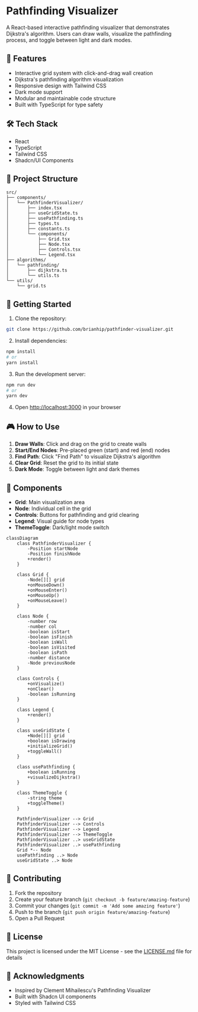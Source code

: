 # Pathfinding Visualizer

A React-based interactive pathfinding visualizer that demonstrates Dijkstra's algorithm. Users can draw walls, visualize the pathfinding process, and toggle between light and dark modes.

## 🚀 Features

- Interactive grid system with click-and-drag wall creation
- Dijkstra's pathfinding algorithm visualization
- Responsive design with Tailwind CSS
- Dark mode support
- Modular and maintainable code structure
- Built with TypeScript for type safety

## 🛠️ Tech Stack

- React
- TypeScript
- Tailwind CSS
- Shadcn/UI Components

## 📁 Project Structure

```
src/
├── components/
│   └── PathfinderVisualizer/
│       ├── index.tsx
│       ├── useGridState.ts
│       ├── usePathfinding.ts
│       ├── types.ts
│       ├── constants.ts
│       └── components/
│           ├── Grid.tsx
│           ├── Node.tsx
│           ├── Controls.tsx
│           └── Legend.tsx
├── algorithms/
│   └── pathfinding/
│       ├── dijkstra.ts
│       └── utils.ts
└── utils/
    └── grid.ts
```

## 🚀 Getting Started

1. Clone the repository:
```bash
git clone https://github.com/brianhip/pathfinder-visualizer.git
```

2. Install dependencies:
```bash
npm install
# or
yarn install
```

3. Run the development server:
```bash
npm run dev
# or
yarn dev
```

4. Open [http://localhost:3000](http://localhost:3000) in your browser

## 🎮 How to Use

1. **Draw Walls**: Click and drag on the grid to create walls
2. **Start/End Nodes**: Pre-placed green (start) and red (end) nodes
3. **Find Path**: Click "Find Path" to visualize Dijkstra's algorithm
4. **Clear Grid**: Reset the grid to its initial state
5. **Dark Mode**: Toggle between light and dark themes

## 🧩 Components

- **Grid**: Main visualization area
- **Node**: Individual cell in the grid
- **Controls**: Buttons for pathfinding and grid clearing
- **Legend**: Visual guide for node types
- **ThemeToggle**: Dark/light mode switch

```mermaid
classDiagram
    class PathfinderVisualizer {
        -Position startNode
        -Position finishNode
        +render()
    }

    class Grid {
        -Node[][] grid
        +onMouseDown()
        +onMouseEnter()
        +onMouseUp()
        +onMouseLeave()
    }

    class Node {
        -number row
        -number col
        -boolean isStart
        -boolean isFinish
        -boolean isWall
        -boolean isVisited
        -boolean isPath
        -number distance
        -Node previousNode
    }

    class Controls {
        +onVisualize()
        +onClear()
        -boolean isRunning
    }

    class Legend {
        +render()
    }

    class useGridState {
        +Node[][] grid
        +boolean isDrawing
        +initializeGrid()
        +toggleWall()
    }

    class usePathfinding {
        +boolean isRunning
        +visualizeDijkstra()
    }

    class ThemeToggle {
        -string theme
        +toggleTheme()
    }

    PathfinderVisualizer --> Grid
    PathfinderVisualizer --> Controls
    PathfinderVisualizer --> Legend
    PathfinderVisualizer --> ThemeToggle
    PathfinderVisualizer ..> useGridState
    PathfinderVisualizer ..> usePathfinding
    Grid *-- Node
    usePathfinding ..> Node
    useGridState ..> Node
```

## 🤝 Contributing

1. Fork the repository
2. Create your feature branch (`git checkout -b feature/amazing-feature`)
3. Commit your changes (`git commit -m 'Add some amazing feature'`)
4. Push to the branch (`git push origin feature/amazing-feature`)
5. Open a Pull Request

## 📝 License

This project is licensed under the MIT License - see the [LICENSE.md](LICENSE.md) file for details

## 🙏 Acknowledgments

- Inspired by Clement Mihailescu's Pathfinding Visualizer
- Built with Shadcn UI components
- Styled with Tailwind CSS
